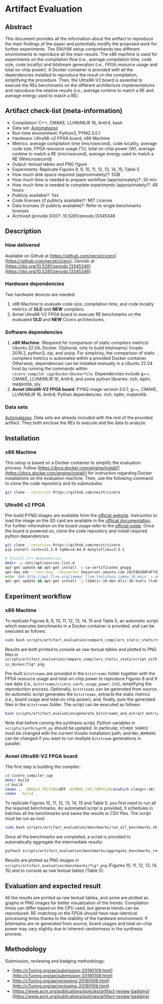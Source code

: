 # Artifact Evaluation

## Abstract

This document provides all the information about the artifact to reproduce the main findings of the paper and potentially modify the proposed work for further experiments. The SW/HW setup comprehends two different environments to reproduce all the main results. The x86 machine is used for experiments on the compilation flow (i.e., average compilation time, code size, code locality) and bitstream generation (i.e., FPGA resource usage and total on-chip power). A Docker container is provided with all the dependencies installed to reproduce the result on the compilation, simplifying the procedure. Then, the Ultra96-V2 board is essential to execute the REs benchmarks on the different architecture implementations and reproduce the relative results (i.e., average runtime to match a RE and average energy used to match a RE).

## Artifact check-list (meta-information)

- Compilation: C++, CMAKE, LLVM/MLIR 16, Antlr4, bash
- Data set: [Automatazoo](https://github.com/tjt7a/AutomataZoo)
- Run-time environment: Python3, PYNQ 3.0.1
- Hardware: Ultra96-v2 FPGA board; x86 Machine
- Metrics: average compilation time (microsecond), code locality, average code size, FPGA resource usage (\%), total on-chip power (W), average runtime to match a RE (microsecond), average energy used to match a RE (Wmicrosecond)
- Output: textual tables and PNG figure
- Experiments: Replicate Figures 8, 9, 10, 11, 12, 13, 14, 15; Table 5
- How much disk space required (approximately)?: 5GB
- How much time is needed to prepare workflow (approximately)?: 30 min
- How much time is needed to complete experiments (approximately)?: 48 hours
- Publicly available?: Yes
- Code licenses (if publicly available)?: MIT License
- Data licenses (if publicly available)?: Refer to single benchmarks licenses
- Archived (provide DOI)?: 10.5281/zenodo.13345346

## Description

### How delivered

Available on Github at [https://github.com/necst/cicero](https://github.com/necst/cicero); Zenodo at [https://doi.org/10.5281/zenodo.13345346](https://doi.org/10.5281/zenodo.13345346)

### Hardware dependencies

Two hardware devices are needed:

1. x86 Machine to evaluate code size, compilation time, and code locality metrics of **OLD** and **NEW** compilers.
2. Avnet Ultra96-V2 FPGA board to execute RE benchmarks on the evaluated **OLD** and **NEW** Cicero architectures.

### Software dependencies

1. **x86 Machine**: (Required for comparison of static compilers metrics) Ubuntu 22.04, Docker. (Optional, only to build bitstreams) Vivado 2019.2, python3, zip, and unzip. For simplicity, the comparison of static compilers metrics is automated within a provided Docker container. Otherwise, dependencies can be installed manually in a Ubuntu 22.04 host by running the commands within `cicero_compiler_cpp/Docker/Dockerfile`. Dependencies include g++, CMAKE, LLVM/MLIR 16, Antlr4; and some python libraries: rich, tqdm, matplotlib, ply.
2. **Avnet Ultra96-V2 FPGA board**: PYNQ image version 3.0.1; g++, CMAKE, LLVM/MLIR 16, Antlr4; Python dependencies: rich, tqdm, matplotlib.

### Data sets

[Automatazoo](https://github.com/tjt7a/AutomataZoo). Data sets are already included with the rest of the provided artifact. They both enclose the REs to execute and the data to analyze.

## Installation

### x86 Machine

This setup is based on a Docker container to simplify the evaluation process. Follow [https://docs.docker.com/engine/install/](https://docs.docker.com/engine/install/) for instruction regarding Docker installations on the evaluation machine. Then, use the following command to clone the code repository and its submodules:

```bash
git clone --recursive https://github.com/necst/cicero
```

### Ultra96 v2 FPGA

Pre-build PYNQ images are available from the [official website](https://www.pynq.io/boards.html). Instruction to load the image on the SD card are available in the [official documentation](https://pynq.readthedocs.io/en/latest/appendix/sdcard.html?highlight=image%20). For further information on the board usage refer to the [official guide](https://ultra96-pynq.readthedocs.io/en/latest/index.html). Once the board is powered on, clone the code repository and install required python dependencies:

```bash
git clone --recursive https://github.com/necst/cicero
pip install rich==11.2.0 tqdm==4.64.0 matplotlib==3.5.1

# Install C++ dependencies
mkdir -p /etc/apt/sources.list.d
apt-get update && apt-get install -y ca-certificates gnupg
apt-key adv --recv-key --keyserver keyserver.ubuntu.com 15CF4D18AF4F7421
echo 'deb http://apt.llvm.org/jammy/ llvm-toolchain-jammy-16 main' > /etc/apt/sources.list.d/llvm.list
apt-get update && apt-get install -y libmlir-16-dev mlir-16-tools llvm-16-dev antlr4 libantlr4-runtime-dev cmake clang-16
```

## Experiment workflow

### x86 Machine

To replicate Figures 8, 9, 10, 11, 12, 13, 14, 15 and Table 5, an automatic script which executes benchmarks in a Docker container is provided, and can be executed as follows:

```bash
sudo bash scripts/artifact_evaluation/compare_compilers_static_stats/run_benchmarks.sh
```

Results are both printed to console as raw textual tables and plotted to PNG files in `scripts/artifact_evaluation/compare_compilers_static_stats/script_within_docker/fig*.png`.

Pre-built `bitstreams` are provided in the `bitstreams` folder together with the FPGA resource usage and total on-chip power to reproduce Figures 8 and 9 raw data (i.e., `bitstreams/cicero_confs_usage_power.CSV`), simplifying the reproduction process. Optionally, `bitstreams` can be generated from source. An automatic script generates the `bitstreams`, extracts the static metrics (i.e., board usage and total on-chip power), and, finally, puts the generated files in the `bitstreams` folder. The script can be executed as follows:

```bash
bash scripts/artifact_evaluation/generate_bitstreams_and_extract_metrics.bash
```

Note that before running the synthesis script, Python variables in `scripts/synth/synth.py` should be updated. In particular, `VIVADO_SOURCE` must be changed with the current Vivado installation path; and `MAX_WORKERS` can be changed if you want to run multiple `bitstream` generations in parallel.

### Avnet Ultra96-V2 FPGA board

The first step is building the compiler:

```bash
cd cicero_compiler_cpp
mkdir build
cd build
cmake .. -DBUILD_TESTING=OFF -DCMAKE_CXX_COMPILER=$(which clang++-16) -DMLIR_DIR=/usr/lib/llvm-16/lib/cmake/mlir
cmake --build .
```

To replicate Figures 10, 11, 12, 13, 14, 15 and Table 5, you first need to run all the required benchmarks. An automated script is provided, it schedules in batches all the benchmarks and saves the results in CSV files. The script must be run as root:

```bash
sudo bash scripts/artifact_evaluation/benchmarks/run_all_benchmarks.sh
```

Once all the benchmarks are completed, a script is provided to automatically aggregate the intermediate results:

```bash
python3 scripts/artifact_evaluation/benchmarks/aggregate_benchmarks_results.py
```

Results are plotted as PNG images in `scripts/artifact_evaluation/benchmarks/fig*.png` (Figures 10, 11, 12, 13, 14, 15) and to console as raw textual tables (Table 5).

## Evaluation and expected result

All the results are printed as raw textual tables, and some are plotted as graphs in PNG images for better visualization of the trends. Compilation times can differ based on the CPU used, but general trends can be reproduced. RE-matching on the FPGA should have near-identical processing times thanks to the stability of the hardware environment. If bitstreams are re-generated from source, board usages and total on-chip power may vary slightly due to inherent randomness in the synthesis process.

## Methodology

Submission, reviewing and badging methodology:

- [http://cTuning.org/ae/submission-20190109.html](http://cTuning.org/ae/submission-20190109.html)
- [http://cTuning.org/ae/reviewing-20190109.html](http://cTuning.org/ae/reviewing-20190109.html)
- [https://www.acm.org/publications/policies/artifact-review-badging](https://www.acm.org/publications/policies/artifact-review-badging)


